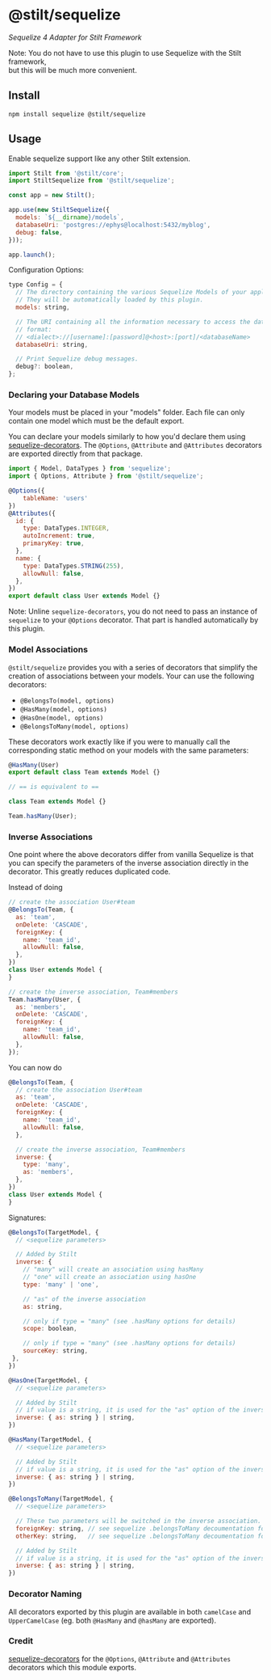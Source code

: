 # @stilt/sequelize

_Sequelize 4 Adapter for Stilt Framework_

Note: You do not have to use this plugin to use Sequelize with the Stilt framework,  
but this will be much more convenient.

## Install

`npm install sequelize @stilt/sequelize`

## Usage

Enable sequelize support like any other Stilt extension.

```javascript
import Stilt from '@stilt/core';
import StiltSequelize from '@stilt/sequelize';

const app = new Stilt();

app.use(new StiltSequelize({
  models: `${__dirname}/models`,
  databaseUri: 'postgres://ephys@localhost:5432/myblog',
  debug: false,
}));

app.launch();
```

Configuration Options:

```javascript
type Config = {
  // The directory containing the various Sequelize Models of your application
  // They will be automatically loaded by this plugin.
  models: string,

  // The URI containing all the information necessary to access the database.
  // format:
  // <dialect>://[username]:[password]@<host>:[port]/<databaseName>
  databaseUri: string,

  // Print Sequelize debug messages.
  debug?: boolean,
};
```

### Declaring your Database Models

Your models must be placed in your "models" folder. Each file can only contain one model which must be the default export.

You can declare your models similarly to how you'd declare them using [sequelize-decorators](https://www.npmjs.com/package/sequelize-decorators). The `@Options`, `@Attribute` and `@Attributes` decorators are exported directly from that package.

```javascript
import { Model, DataTypes } from 'sequelize';
import { Options, Attribute } from '@stilt/sequelize';

@Options({
    tableName: 'users'
})
@Attributes({
  id: {
    type: DataTypes.INTEGER,
    autoIncrement: true,
    primaryKey: true,
  },
  name: {
    type: DataTypes.STRING(255),
    allowNull: false,
  },
})
export default class User extends Model {}
```

Note: Unline `sequelize-decorators`, you do not need to pass an instance of `sequelize` to your
`@Options` decorator. That part is handled automatically by this plugin.

### Model Associations

`@stilt/sequelize` provides you with a series of decorators that simplify the creation of associations between your models. Your can use the following decorators:

- `@BelongsTo(model, options)`
- `@HasMany(model, options)`
- `@HasOne(model, options)`
- `@BelongsToMany(model, options)`

These decorators work exactly like if you were to manually call the corresponding static method on your models with the same parameters:

```javascript
@HasMany(User)
export default class Team extends Model {}

// == is equivalent to ==

class Team extends Model {}

Team.hasMany(User);
```

### Inverse Associations

One point where the above decorators differ from vanilla Sequelize is that you can specify the parameters of the inverse
association directly in the decorator. This greatly reduces duplicated code.

Instead of doing

```javascript
// create the association User#team
@BelongsTo(Team, {
  as: 'team',
  onDelete: 'CASCADE',
  foreignKey: {
    name: 'team_id',
    allowNull: false,
  },
})
class User extends Model {
}

// create the inverse association, Team#members
Team.hasMany(User, {
  as: 'members',
  onDelete: 'CASCADE',
  foreignKey: {
    name: 'team_id',
    allowNull: false,
  },
});
```

You can now do

```javascript
@BelongsTo(Team, {
  // create the association User#team
  as: 'team',
  onDelete: 'CASCADE',
  foreignKey: {
    name: 'team_id',
    allowNull: false,
  },

  // create the inverse association, Team#members
  inverse: {
    type: 'many',
    as: 'members',
  },
})
class User extends Model {
}
```

Signatures:

```javascript
@BelongsTo(TargetModel, {
  // <sequelize parameters>

  // Added by Stilt
  inverse: {
    // "many" will create an association using hasMany
    // "one" will create an association using hasOne
    type: 'many' | 'one',

    // "as" of the inverse association
    as: string,

    // only if type = "many" (see .hasMany options for details)
    scope: boolean,

    // only if type = "many" (see .hasMany options for details)
    sourceKey: string,
 },
})

@HasOne(TargetModel, {
  // <sequelize parameters>

  // Added by Stilt
  // if value is a string, it is used for the "as" option of the inverse relation
  inverse: { as: string } | string,
})

@HasMany(TargetModel, {
  // <sequelize parameters>

  // Added by Stilt
  // if value is a string, it is used for the "as" option of the inverse relation
  inverse: { as: string } | string,
})

@BelongsToMany(TargetModel, {
  // <sequelize parameters>

  // These two parameters will be switched in the inverse association.
  foreignKey: string, // see sequelize .belongsToMany decoumentation for details
  otherKey: string,   // see sequelize .belongsToMany decoumentation for details

  // Added by Stilt
  // if value is a string, it is used for the "as" option of the inverse relation
  inverse: { as: string } | string,
})
```

### Decorator Naming

All decorators exported by this plugin are available in both `camelCase` and `UpperCamelCase` (eg. both `@HasMany` and `@hasMany` are exported).

### Credit

[sequelize-decorators](https://www.npmjs.com/package/sequelize-decorators) for the `@Options`, `@Attribute` and `@Attributes` decorators which this module exports.
